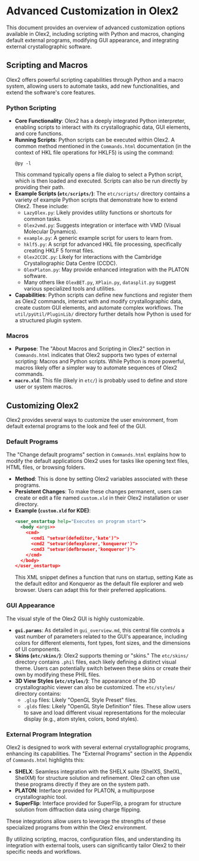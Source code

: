 # Advanced Customization in Olex2

This document provides an overview of advanced customization options available in Olex2, including scripting with Python and macros, changing default external programs, modifying GUI appearance, and integrating external crystallographic software.

## Scripting and Macros

Olex2 offers powerful scripting capabilities through Python and a macro system, allowing users to automate tasks, add new functionalities, and extend the software's core features.

### Python Scripting

*   **Core Functionality**: Olex2 has a deeply integrated Python interpreter, enabling scripts to interact with its crystallographic data, GUI elements, and core functions.
*   **Running Scripts**: Python scripts can be executed within Olex2. A common method mentioned in the `Commands.html` documentation (in the context of HKL file operations for HKLF5) is using the command:
    ```
    @py -l
    ```
    This command typically opens a file dialog to select a Python script, which is then loaded and executed. Scripts can also be run directly by providing their path.
*   **Example Scripts (`etc/scripts/`)**: The `etc/scripts/` directory contains a variety of example Python scripts that demonstrate how to extend Olex2. These include:
    *   `LazyOlex.py`: Likely provides utility functions or shortcuts for common tasks.
    *   `Olex2vmd.py`: Suggests integration or interface with VMD (Visual Molecular Dynamics).
    *   `example.py`: A generic example script for users to learn from.
    *   `hklf5.py`: A script for advanced HKL file processing, specifically creating HKLF 5 format files.
    *   `Olex2CCDC.py`: Likely for interactions with the Cambridge Crystallographic Data Centre (CCDC).
    *   `OlexPlaton.py`: May provide enhanced integration with the PLATON software.
    *   Many others like `OlexBET.py`, `XPlain.py`, `datasplit.py` suggest various specialized tools and utilities.
*   **Capabilities**: Python scripts can define new functions and register them as Olex2 commands, interact with and modify crystallographic data, create custom GUI elements, and automate complex workflows. The `util/pyUtil/PluginLib/` directory further details how Python is used for a structured plugin system.

### Macros

*   **Purpose**: The "About Macros and Scripting in Olex2" section in `Commands.html` indicates that Olex2 supports two types of external scripting: Macros and Python scripts. While Python is more powerful, macros likely offer a simpler way to automate sequences of Olex2 commands.
*   **`macro.xld`**: This file (likely in `etc/`) is probably used to define and store user or system macros.

## Customizing Olex2

Olex2 provides several ways to customize the user environment, from default external programs to the look and feel of the GUI.

### Default Programs

The "Change default programs" section in `Commands.html` explains how to modify the default applications Olex2 uses for tasks like opening text files, HTML files, or browsing folders.

*   **Method**: This is done by setting Olex2 variables associated with these programs.
*   **Persistent Changes**: To make these changes permanent, users can create or edit a file named `custom.xld` in their Olex2 installation or user directory.
*   **Example (`custom.xld` for KDE)**:
    ```xml
    <user_onstartup help="Executes on program start">
      <body <args>>
        <cmd>
          <cmd1 "setvar(defeditor,'kate')">
          <cmd2 "setvar(defexplorer,'konqueror')">
          <cmd3 "setvar(defbrowser,'konqueror')">
        </cmd>
      </body>
    </user_onstartup>
    ```
    This XML snippet defines a function that runs on startup, setting Kate as the default editor and Konqueror as the default file explorer and web browser. Users can adapt this for their preferred applications.

### GUI Appearance

The visual style of the Olex2 GUI is highly customizable.

*   **`gui.params`**: As detailed in `gui_overview.md`, this central file controls a vast number of parameters related to the GUI's appearance, including colors for different elements, font types, font sizes, and the dimensions of UI components.
*   **Skins (`etc/skins/`)**: Olex2 supports theming or "skins." The `etc/skins/` directory contains `.phil` files, each likely defining a distinct visual theme. Users can potentially switch between these skins or create their own by modifying these PHIL files.
*   **3D View Styles (`etc/styles/`)**: The appearance of the 3D crystallographic viewer can also be customized. The `etc/styles/` directory contains:
    *   `.glsp` files: Likely "OpenGL Style Preset" files.
    *   `.glds` files: Likely "OpenGL Style Definition" files.
    These allow users to save and load different visual representations for the molecular display (e.g., atom styles, colors, bond styles).

### External Program Integration

Olex2 is designed to work with several external crystallographic programs, enhancing its capabilities. The "External Programs" section in the Appendix of `Commands.html` highlights this:

*   **SHELX**: Seamless integration with the SHELX suite (ShelXS, ShelXL, ShelXM) for structure solution and refinement. Olex2 can often use these programs directly if they are on the system path.
*   **PLATON**: Interface provided for PLATON, a multipurpose crystallographic tool.
*   **SuperFlip**: Interface provided for SuperFlip, a program for structure solution from diffraction data using charge flipping.

These integrations allow users to leverage the strengths of these specialized programs from within the Olex2 environment.

By utilizing scripting, macros, configuration files, and understanding its integration with external tools, users can significantly tailor Olex2 to their specific needs and workflows.

